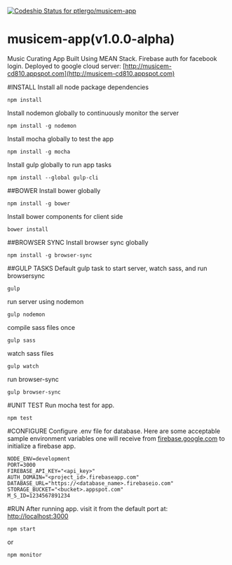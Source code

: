 [ ![Codeship Status for ptlergo/musicem-app](https://app.codeship.com/projects/551fb7f0-90df-0134-b06b-5aeda33c2226/status?branch=master)](https://app.codeship.com/projects/185819)
# musicem-app(v1.0.0-alpha)
Music Curating App Built Using MEAN Stack. Firebase auth for facebook login. Deployed to google cloud server: [http://musicem-cd810.appspot.com](http://musicem-cd810.appspot.com)

#INSTALL
Install all node package dependencies
```
npm install
```

Install nodemon globally to continuously monitor the server
```
npm install -g nodemon
```

Install mocha globally to test the app
```
npm install -g mocha
```

Install gulp globally to run app tasks
```
npm install --global gulp-cli
```

##BOWER
Install bower globally
```
npm install -g bower
```

Install bower components for client side
```
bower install
```

##BROWSER SYNC
Install browser sync globally
```
npm install -g browser-sync
```

##GULP TASKS
Default gulp task to start server, watch sass, and run browsersync
```
gulp
```

run server using nodemon
```
gulp nodemon
```

compile sass files once
```
gulp sass
```

watch sass files
```
gulp watch
```

run browser-sync
```
gulp browser-sync
```

#UNIT TEST
Run mocha test for app.
```
npm test
```

#CONFIGURE
Configure .env file for database. Here are some acceptable sample environment variables one will receive from [firebase.google.com](firebase.google.com) to initialize a firebase app.
```
NODE_ENV=development
PORT=3000
FIREBASE_API_KEY="<api_key>"
AUTH_DOMAIN="<project_id>.firebaseapp.com"
DATABASE_URL="https://<database_name>.firebaseio.com"
STORAGE_BUCKET="<bucket>.appspot.com"
M_S_ID=1234567891234

```

#RUN
After running app. visit it from the default port at: [http://localhost:3000](http://localhost:3000)
```
npm start
```
or

```
npm monitor
```
